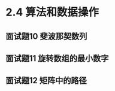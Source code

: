 # 2.4 算法和数据操作

## <span id="question_10">面试题10 斐波那契数列</span>

## <span id="question_11">面试题11 旋转数组的最小数字</span>

## <span id="question_12">面试题12 矩阵中的路径</span>